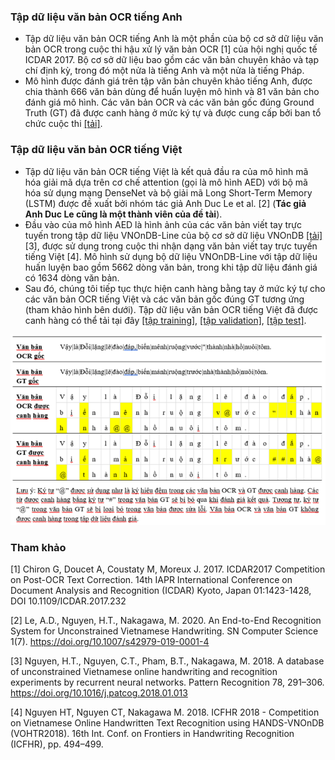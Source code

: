### Tập dữ liệu văn bản OCR tiếng Anh
- Tập dữ liệu văn bản OCR tiếng Anh là một phần của bộ cơ sở dữ liệu văn bản OCR trong cuộc thi hậu xử lý văn bản OCR [1] của hội nghị quốc tế ICDAR 2017. Bộ cơ sở dữ liệu bao gồm các văn bản chuyên khảo và tạp chí định kỳ, trong đó một nửa là tiếng Anh và một nửa là tiếng Pháp.
- Mô hình được đánh giá trên tập văn bản chuyên khảo tiếng Anh, được chia thành 666 văn bản dùng để huấn luyện mô hình và 81 văn bản cho đánh giá mô hình. Các văn bản OCR và các văn bản gốc đúng Ground Truth (GT) đã được canh hàng ở mức ký tự và được cung cấp bởi ban tổ chức cuộc thi [[tải]](https://sites.google.com/view/icdar2017-postcorrectionocr/dataset?authuser=0).

### Tập dữ liệu văn bản OCR tiếng Việt
- Tập dữ liệu văn bản OCR tiếng Việt là kết quả đầu ra của mô hình mã hóa giải mã dựa trên cơ chế attention (gọi là mô hình AED) với bộ mã hóa sử dụng mạng DenseNet và bộ giải mã Long Short-Term Memory (LSTM) được đề xuất bởi nhóm tác giả Anh Duc Le et al. [2] (**Tác giả Anh Duc Le cũng là một thành viên của đề tài**).
- Đầu vào của mô hình AED là hình ảnh của các văn bản viết tay trực tuyến trong tập dữ liệu VNOnDB-Line của bộ cơ sở dữ liệu VNOnDB [[tải]](http://tc11.cvc.uab.es/datasets/HANDS-VNOnDB2018_1) [3], được sử dụng trong cuộc thi nhận dạng văn bản viết tay trực tuyến tiếng Việt [4]. Mô hình sử dụng bộ dữ liệu VNOnDB-Line với tập dữ liệu huấn luyện bao gồm 5662 dòng văn bản, trong khi tập dữ liệu đánh giá có 1634 dòng văn bản.
- Sau đó, chúng tôi tiếp tục thực hiện canh hàng bằng tay ở mức ký tự cho các văn bản OCR tiếng Việt và các văn bản gốc đúng GT tương ứng (tham khảo hình bên dưới). Tập dữ liệu văn bản OCR tiếng Việt đã được canh hàng có thể tải tại đây [[tập training]](https://drive.google.com/file/d/1RBg--_LDkEmM-5M2j81zgw5VQh8U5iKa/view?usp=sharing), [[tập validation]](https://drive.google.com/file/d/1l7JvSwaq0JhtODm8GYNTTT6prFUpjQ1_/view?usp=sharing), [[tập test]](https://drive.google.com/file/d/1Ui3Dk1blWOivkYJ7HkKOdV9H_NviBbF1/view?usp=sharing).

![alt text](https://github.com/ngu0029/post_ocr_models/blob/main/2.%20Datasets/alignment_vn.png)

### Tham khảo
[1] Chiron G, Doucet A, Coustaty M, Moreux J. 2017. ICDAR2017 Competition on Post-OCR Text Correction. 14th IAPR International Conference
on Document Analysis and Recognition (ICDAR) Kyoto, Japan 01:1423-1428, DOI 10.1109/ICDAR.2017.232

[2] Le, A.D., Nguyen, H.T., Nakagawa, M. 2020. An End-to-End Recognition System for Unconstrained Vietnamese Handwriting. SN Computer Science 1(7). https://doi.org/10.1007/s42979-019-0001-4

[3] Nguyen, H.T., Nguyen, C.T., Pham, B.T., Nakagawa, M. 2018. A database of unconstrained Vietnamese online handwriting and recognition experiments by recurrent neural networks. Pattern Recognition 78, 291–306. https://doi.org/10.1016/j.patcog.2018.01.013

[4] Nguyen HT, Nguyen CT, Nakagawa M. 2018. ICFHR 2018 - Competition on Vietnamese Online Handwritten Text Recognition using HANDS-VNOnDB (VOHTR2018). 16th Int. Conf. on Frontiers in Handwriting Recognition (ICFHR), pp. 494–499.
